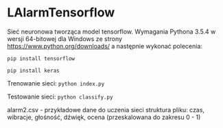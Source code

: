 # LAlarmTensorflow

Sieć neuronowa tworząca model tensorflow.
Wymagania Pythona 3.5.4 w wersji 64-bitowej dla Windows ze strony https://www.python.org/downloads/ a następnie wykonać polecenia:

`pip install tensorflow`

`pip install keras`

Trenowanie sieci: `python index.py`

Testowanie sieci: `python classify.py`

alarm2.csv - przykładowe dane do uczenia sieci struktura pliku: czas, wibracje, głośność, dźwięk, ocena (przeskalowana do zakresu 0 - 1)
